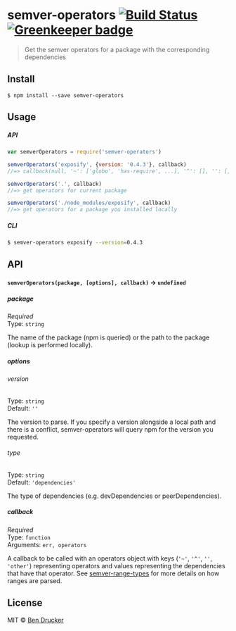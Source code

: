 # semver-operators [![Build Status](https://travis-ci.org/bendrucker/semver-operators.svg?branch=master)](https://travis-ci.org/bendrucker/semver-operators) [![Greenkeeper badge](https://badges.greenkeeper.io/bendrucker/semver-operators.svg)](https://greenkeeper.io/)

> Get the semver operators for a package with the corresponding dependencies


## Install

```
$ npm install --save semver-operators
```

## Usage

##### API

```js
var semverOperators = require('semver-operators')

semverOperators('exposify', {version: '0.4.3'}, callback)
//=> callback(null, '~': ['globo', 'has-require', ...], '^': [], '': []})

semverOperators('.', callback)
//=> get operators for current package

semverOperators('./node_modules/exposify', callback)
//=> get operators for a package you installed locally
```

##### CLI

```sh
$ semver-operators exposify --version=0.4.3
```

## API

#### `semverOperators(package, [options], callback)` -> `undefined`

##### package

*Required*  
Type: `string`

The name of the package (npm is queried) or the path to the package (lookup is performed locally). 

##### options

###### version

Type: `string`  
Default: `''`

The version to parse. If you specify a version alongside a local path and there is a conflict, semver-operators will query npm for the version you requested.

###### type

Type: `string`  
Default: `'dependencies'`

The type of dependencies (e.g. devDependencies or peerDependencies).

##### callback

*Required*  
Type: `function`  
Arguments: `err, operators`

A callback to be called with an operators object with keys (`'~'`, `'^'`, `''`, `'other'`) representing operators and values representing the dependencies that have that operator. See [semver-range-types](https://github.com/bendrucker/semver-range-types) for more details on how ranges are parsed.

## License

MIT © [Ben Drucker](http://bendrucker.me)
